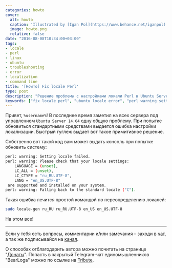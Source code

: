 ```yaml
---
categories: howto
cover:
  alt: howto
  caption: 'Illustrated by [Igan Pol](https://www.behance.net/iganpol)'
  image: howto.png
  relative: false
date: "2016-08-08T10:34:00+03:00"
tags:
- locale
- perl
- linux
- ubuntu
- troubleshooting
- error
- localization
- command line
title: '[HowTo] Fix locale Perl'
type: post
description: "Решение проблемы с настройками локали Perl в Ubuntu Server 14.04, которая приводит к предупреждениям и ошибкам при обновлении системы, с использованием команды locale-gen."
keywords: ["fix locale perl", "ubuntu locale error", "perl warning setting locale failed", "locale-gen ubuntu", "linux localization", "troubleshooting ubuntu", "perl locale settings", "command line howto"]
---
```


Привет, `%username%`! В последнее время заметил на всех сервера под управлением `Ubuntu Server 14.04` одну общую проблему. При попытке обновиться стандартными средствами выдается ошибка настройки локализации. Быстрый гуглеж выдает вот такое примитивное решение.

Собственно вот такой код вам может выдать консоль при попытке обновить систему:  

```bash
perl: warning: Setting locale failed. 
perl: warning: Please check that your locale settings:
    LANGUAGE = (unset),
    LC_ALL = (unset),
    LC_CTYPE = "ru_RU.UTF-8",
    LANG = "en_US.UTF-8" 
 are supported and installed on your system. 
perl: warning: Falling back to the standard locale ("C").
```

Такая ошибка лечится простой командой по переопределению локалей:

```bash
sudo locale-gen ru_RU ru_RU.UTF-8 en_US en_US.UTF-8
```

На этом все!

---

Если у тебя есть вопросы, комментарии и/или замечания – заходи в [чат](https://ttttt.me/jtprogru_chat), а так же подписывайся на [канал](https://ttttt.me/jtprogru_channel).

О способах отблагодарить автора можно почитать на странице "[Донаты](https://jtprog.ru/donations/)". Попасть в закрытый Telegram-чат единомышленников "BearLoga" можно по ссылке на [Tribute](https://web.tribute.tg/s/oRV).
